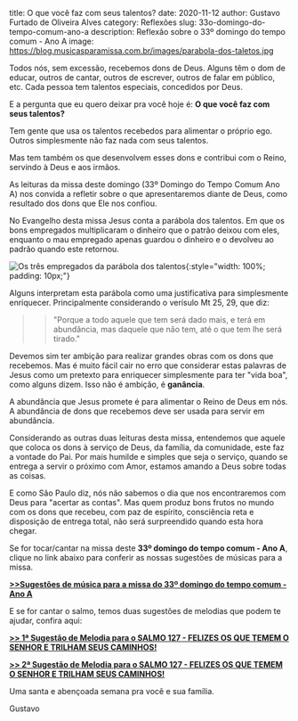 ﻿title: O que você faz com seus talentos?
date: 2020-11-12
author: Gustavo Furtado de Oliveira Alves
category: Reflexões
slug: 33o-domingo-do-tempo-comum-ano-a
description: Reflexão sobre o 33º domingo do tempo comum - Ano A
image: https://blog.musicasparamissa.com.br/images/parabola-dos-taletos.jpg

Todos nós, sem excessão, recebemos dons de Deus.
Alguns têm o dom de educar, outros de cantar, outros de escrever, outros de falar em público, etc.
Cada pessoa tem talentos especiais, concedidos por Deus.

E a pergunta que eu quero deixar pra você hoje é: **O que você faz com seus talentos?**

Tem gente que usa os talentos recebedos para alimentar o próprio ego.
Outros simplesmente não faz nada com seus talentos.

Mas tem também os que desenvolvem esses dons e contribui com o Reino, servindo à Deus e aos irmãos.

As leituras da missa deste domingo (33º Domingo do Tempo Comum Ano A)
nos convida a refletir sobre o que apresentaremos diante de Deus, como resultado dos dons que Ele nos confiou.

No Evangelho desta missa Jesus conta a parábola dos talentos.
Em que os bons empregados multiplicaram o dinheiro que o patrão deixou com eles,
enquanto o mau empregado apenas guardou o dinheiro e o devolveu ao padrão quando este retornou.

![Os três empregados da parábola dos talentos](/images/parabola-dos-taletos.jpg){:style="width: 100%; padding: 10px;"}

Alguns interpretam esta parábola como uma justificativa para simplesmente enriquecer. Principalmente considerando o verísulo Mt 25, 29, que diz:

>> "Porque a todo aquele que tem será dado mais, e terá em abundância, mas daquele que não tem, até o que tem lhe será tirado."

Devemos sim ter ambição para realizar grandes obras com os dons que recebemos.
Mas é muito fácil cair no erro que considerar estas palavras de Jesus como um pretexto para enriquecer simplesmente para ter "vida boa", como alguns dizem. Isso não é ambição, é **ganância**.

A abundância que Jesus promete é para alimentar o Reino de Deus em nós.
A abundância de dons que recebemos deve ser usada para servir em abundância.

Considerando as outras duas leituras desta missa, entendemos que aquele que coloca os dons à serviço de Deus, da família, da comunidade, este faz a vontade do Pai.
Por mais humilde e simples que seja o serviço, quando se entrega a servir o próximo com Amor, estamos amando a Deus sobre todas as coisas.

E como São Paulo diz, nós não sabemos o dia que nos encontraremos com Deus para "acertar as contas".
Mas quem produz bons frutos no mundo com os dons que recebeu, com paz de espírito,
consciência reta e disposição de entrega total, não será surpreendido quando esta hora chegar.


Se for tocar/cantar na missa deste **33º domingo do tempo comum - Ano A**,
clique no link abaixo para conferir as nossas sugestões de músicas para a missa.

[**>>Sugestões de música para a missa do 33º domingo do tempo comum - Ano A**](https://musicasparamissa.com.br/sugestoes-para/33o-domingo-do-tempo-comum-ano-a)


E se for cantar o salmo, temos duas sugestões de melodias que podem te ajudar, confira aqui:

[**>> 1ª Sugestão de Melodia para o SALMO 127 - FELIZES OS QUE TEMEM O SENHOR E TRILHAM SEUS CAMINHOS!**](https://musicasparamissa.com.br/musica/salmo-127-felizes-os-que-temem-paulo-neto/)

[**>> 2ª Sugestão de Melodia para o SALMO 127 - FELIZES OS QUE TEMEM O SENHOR E TRILHAM SEUS CAMINHOS!**](https://musicasparamissa.com.br/musica/salmo-127-felizes-os-que-temem/)

Uma santa e abençoada semana pra você e sua família.

Gustavo